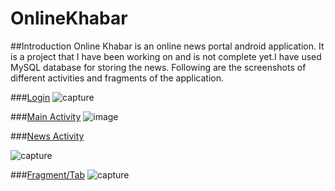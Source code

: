 # OnlineKhabar 
##Introduction
Online Khabar is an online news portal android application. It is a project that I have been working on and is not complete yet.I have used MySQL database for storing the news.
Following are the screenshots of different activities and fragments of the application.

###[Login](https://github.com/reemaprajapati/OnlineKhabar/blob/master/app/src/main/java/com/example/otimus/myapplication/Activities/Login.java)
![capture](https://cloud.githubusercontent.com/assets/15726965/18055844/3adad838-6e29-11e6-9799-9bd3727f22a0.JPG)



###[Main Activity](https://github.com/reemaprajapati/OnlineKhabar/blob/master/app/src/main/java/com/example/otimus/myapplication/Activities/MainActivity.java)
![image](https://cloud.githubusercontent.com/assets/15726965/18055522/e7ce76fa-6e27-11e6-9c70-a04d5b1b2067.png)

###[News Activity](https://github.com/reemaprajapati/OnlineKhabar/blob/master/app/src/main/java/com/example/otimus/myapplication/Activities/newsActivity.java)

![capture](https://cloud.githubusercontent.com/assets/15726965/18055615/5259db86-6e28-11e6-9556-fc7d371cd41c.JPG)

###[Fragment/Tab](https://github.com/reemaprajapati/OnlineKhabar/tree/master/app/src/main/java/com/example/otimus/myapplication/Fragments)
![capture](https://cloud.githubusercontent.com/assets/15726965/18055766/ee46df44-6e28-11e6-8263-1b173632a77f.JPG)
